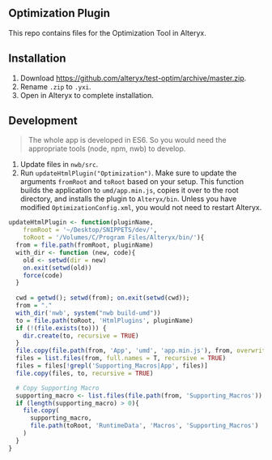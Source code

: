 ## Optimization Plugin

This repo contains files for the Optimization Tool in Alteryx.


## Installation

1. Download https://github.com/alteryx/test-optim/archive/master.zip.
2. Rename `.zip` to `.yxi`.
3. Open in Alteryx to complete installation.

## Development

> The whole app is developed in ES6. So you would need the appropriate tools (node, npm, nwb) to develop.

1. Update files in `nwb/src`.
2. Run `updateHtmlPlugin("Optimization")`. Make sure to update the arguments `fromRoot` and `toRoot` based on your setup. This function builds the application to `umd/app.min.js`, copies it over to the root directory, and installs the plugin to `Alteryx/bin`. Unless you have modified `OptimizationConfig.xml`, you would not need to restart Alteryx.

```r
updateHtmlPlugin <- function(pluginName, 
    fromRoot = '~/Desktop/SNIPPETS/dev/',
    toRoot = '/Volumes/C/Program Files/Alteryx/bin/'){
  from = file.path(fromRoot, pluginName)
  with_dir <- function (new, code){
    old <- setwd(dir = new)
    on.exit(setwd(old))
    force(code)
  }
  
  cwd = getwd(); setwd(from); on.exit(setwd(cwd));
  from = "."
  with_dir('nwb', system("nwb build-umd"))
  to = file.path(toRoot, 'HtmlPlugins', pluginName)
  if (!(file.exists(to))) {
    dir.create(to, recursive = TRUE)
  }
  file.copy(file.path(from, 'App', 'umd', 'app.min.js'), from, overwrite = TRUE)
  files = list.files(from, full.names = T, recursive = TRUE)
  files = files[!grepl('Supporting_Macros|App', files)]
  file.copy(files, to, recursive = TRUE)

  # Copy Supporting Macro
  supporting_macro <- list.files(file.path(from, 'Supporting_Macros'))
  if (length(supporting_macro) > 0){
    file.copy(
      supporting_macro,
      file.path(toRoot, 'RuntimeData', 'Macros', 'Supporting_Macros')
    )
  }
}
```
